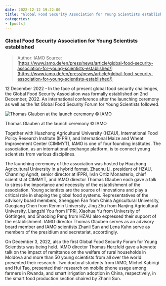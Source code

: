 ```yaml
---
date: 2022-12-12 19:22:00
title: "Global Food Security Association for Young Scientists established"
categories:
- [posts]
---
```


### Global Food Security Association for Young Scientists established ###

> Author: IAMO
> Source: [https://www.iamo.de/en/press/news/article/global-food-security-association-for-young-scientists-established/](https://www.iamo.de/en/press/news/article/global-food-security-association-for-young-scientists-established/)

12 December 2022 - In the face of present global food security challenges, the Global Food Security Association was formally established on 2nd December, 2022. An international conference after the launching ceremony as well as the 1st Global Food Security Forum for Young Scientists followed.

![Thomas Glauben at the launch ceremony © IAMO](https://wp-img.daozhao.com.cn/thefoodsecurity/article/csm_IAMO-news_bearbeitet_web_18872c8c65.jpg)

<p class="_image_caption">Thomas Glauben at the launch ceremony © IAMO</p>

Together with Huazhong Agricultural University (HZAU), International Food Policy Research Institute (IFPRI), and International Maize and Wheat Improvement Center (CIMMYT), IAMO is one of four founding institutes. The association, as an international exchange platform, is to connect young scientists from various disciplines.

The launching ceremony of the association was hosted by Huazhong Agricultural University in a hybrid format. Zhaohu LI, president of HZAU, Channing Agndt, senior director at IFPRI, Iván Ortiz Monasterio, chief scientist at CIMMYT, and IAMO director Thomas Glauben each gave a talk to stress the importance and necessity of the establishment of the association. Young scientists are the source of innovations and play a critical role in shaping the global food systems. Representatives of the advisory board members, Shenggen Fan from China Agricultural University, Guoqiang Chen from Renmin University, Jing Zhu from Nanjing Agricultural University, Liangzhi You from IFPRI, Xiaohua Yu from University of Göttingen, and Shaobing Peng from HZAU also expressed their support of the establishment. IAMO director Thomas Glauben serves as an advisory board member and IAMO scientists Zhanli Sun and Lena Kuhn serve as members of the presidium and secretariat, accordingly.

On December 3, 2022, also the first Global Food Security Forum for Young Scientists was being held. IAMO director Thomas Herzfeld gave a keynote talk on the impact of remittance on the welfare of rural households in Moldova and more than 50  young scientists from all over the world presented their research. Two doctoral students from IAMO, Michel Kabirigi and Hui Tao, presented their research on mobile phone usage among farmers in Rwanda, and smart irrigation adoption in China, respectively, in the smart food production section chaired by Zhanli Sun.
